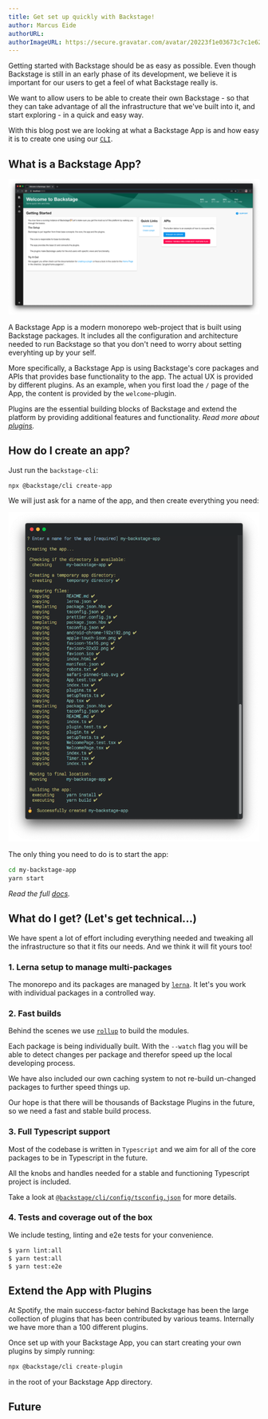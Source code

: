 ```yaml
---
title: Get set up quickly with Backstage!
author: Marcus Eide
authorURL:
authorImageURL: https://secure.gravatar.com/avatar/20223f1e03673c7c1e6282fbebaf6942
---
```


Getting started with Backstage should be as easy as possible. Even though Backstage is still in an early phase of its development, we believe it is important for our users to get a feel of what Backstage really is.

We want to allow users to be able to create their own Backstage - so that they can take advantage of all the infrastructure that we've built into it, and start exploring - in a quick and easy way.

With this blog post we are looking at what a Backstage App is and how easy it is to create one using our [`CLI`](https://www.npmjs.com/package/@backstage/cli).

<!--truncate-->

## What is a Backstage App?

![](assets/4/welcome.png)

A Backstage App is a modern monorepo web-project that is built using Backstage packages. It includes all the configuration and architecture needed to run Backstage so that you don't need to worry about setting everyhting up by your self.

More specifically, a Backstage App is using Backstage's core packages and APIs that provides base functionality to the app. The actual UX is provided by different plugins. As an example, when you first load the `/` page of the App, the content is provided by the `welcome`-plugin.

Plugins are the essential building blocks of Backstage and extend the platform by providing additional features and functionality. _Read more about [plugins](https://github.com/spotify/backstage/tree/master/docs/getting-started)._

## How do I create an app?

Just run the `backstage-cli`:

```bash
npx @backstage/cli create-app
```

We will just ask for a name of the app, and then create everything you need:

![](assets/4/create-app.png)

The only thing you need to do is to start the app:

```bash
cd my-backstage-app
yarn start
```

_Read the full [docs](https://github.com/spotify/backstage/blob/master/docs/create-an-app.md)._

## What do I get? (Let's get technical...)

We have spent a lot of effort including everything needed and tweaking all the infrastructure so that it fits our needs. And we think it will fit yours too!

### 1. Lerna setup to manage multi-packages

The monorepo and its packages are managed by [`lerna`](https://lerna.js.org/). It let's you work with individual packages in a controlled way.

### 2. Fast builds

Behind the scenes we use [`rollup`](https://rollupjs.org/) to build the modules.

Each package is being individually built. With the `--watch` flag you will be able to detect changes per package and therefor speed up the local developing process.

We have also included our own caching system to not re-build un-changed packages to further speed things up.

Our hope is that there will be thousands of Backstage Plugins in the future, so we need a fast and stable build process.

### 3. Full Typescript support

Most of the codebase is written in `Typescript` and we aim for all of the core packages to be in Typescript in the future.

All the knobs and handles needed for a stable and functioning Typescript project is included.

Take a look at [`@backstage/cli/config/tsconfig.json`](https://github.com/spotify/backstage/blob/master/packages/cli/config/tsconfig.json) for more details.

### 4. Tests and coverage out of the box

We include testing, linting and e2e tests for your convenience.

```
$ yarn lint:all
$ yarn test:all
$ yarn test:e2e
```

## Extend the App with Plugins

At Spotify, the main success-factor behind Backstage has been the large collection of plugins that has been contributed by various teams. Internally we have more than a 100 different plugins.

Once set up with your Backstage App, you can start creating your own plugins by simply running:

```bash
npx @backstage/cli create-plugin
```

in the root of your Backstage App directory.

## Future

<!-- Something might go here? -->
